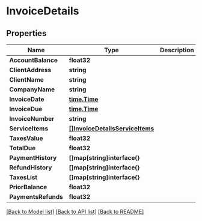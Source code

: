 # InvoiceDetails

## Properties

Name | Type | Description | Notes
------------ | ------------- | ------------- | -------------
**AccountBalance** | **float32** |  | [optional] 
**ClientAddress** | **string** |  | [optional] 
**ClientName** | **string** |  | [optional] 
**CompanyName** | **string** |  | [optional] 
**InvoiceDate** | [**time.Time**](time.Time.md) |  | [optional] 
**InvoiceDue** | [**time.Time**](time.Time.md) |  | [optional] 
**InvoiceNumber** | **string** |  | [optional] 
**ServiceItems** | [**[]InvoiceDetailsServiceItems**](InvoiceDetailsServiceItems.md) |  | [optional] 
**TaxesValue** | **float32** |  | [optional] 
**TotalDue** | **float32** |  | [optional] 
**PaymentHistory** | **[]map[string]interface{}** |  | [optional] 
**RefundHistory** | **[]map[string]interface{}** |  | [optional] 
**TaxesList** | **[]map[string]interface{}** |  | [optional] 
**PriorBalance** | **float32** |  | [optional] 
**PaymentsRefunds** | **float32** |  | [optional] 

[[Back to Model list]](../README.md#documentation-for-models) [[Back to API list]](../README.md#documentation-for-api-endpoints) [[Back to README]](../README.md)


